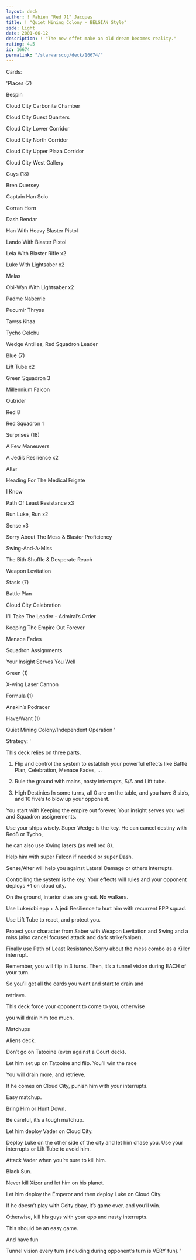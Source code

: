 ```yaml
---
layout: deck
author: ! Fabien "Red 71" Jacques
title: ! "Quiet Mining Colony - BELGIAN Style"
side: Light
date: 2001-06-12
description: ! "The new effet make an old dream becomes reality."
rating: 4.5
id: 16674
permalink: "/starwarsccg/deck/16674/"
---
```

Cards: 

'Places (7)

Bespin

Cloud City Carbonite Chamber

Cloud City Guest Quarters

Cloud City Lower Corridor

Cloud City North Corridor

Cloud City Upper Plaza Corridor

Cloud City West Gallery


Guys (18)

Bren Quersey

Captain Han Solo

Corran Horn

Dash Rendar

Han With Heavy Blaster Pistol

Lando With Blaster Pistol

Leia With Blaster Rifle x2

Luke With Lightsaber x2

Melas

Obi-Wan With Lightsaber x2

Padme Naberrie

Pucumir Thryss

Tawss Khaa

Tycho Celchu

Wedge Antilles, Red Squadron Leader


Blue (7)

Lift Tube x2

Green Squadron 3

Millennium Falcon

Outrider

Red 8

Red Squadron 1


Surprises (18)

A Few Maneuvers

A Jedi’s Resilience x2

Alter

Heading For The Medical Frigate

I Know

Path Of Least Resistance x3

Run Luke, Run x2

Sense x3

Sorry About The Mess & Blaster Proficiency

Swing-And-A-Miss

The Bith Shuffle & Desperate Reach

Weapon Levitation


Stasis (7)

Battle Plan

Cloud City Celebration

I’ll Take The Leader - Admiral’s Order

Keeping The Empire Out Forever

Menace Fades

Squadron Assignments

Your Insight Serves You Well


Green (1)

X-wing Laser Cannon


Formula (1)

Anakin’s Podracer


Have/Want (1)

Quiet Mining Colony/Independent Operation '

Strategy: '

This deck relies on three parts.


1. Flip and control the system to establish your powerful effects like Battle Plan, Celebration, Menace Fades, ...

2. Rule the ground with mains, nasty interrupts, S/A and Lift tube.

3. High Destinies  In some turns, all 0 are on the table, and you have 8 six’s, and 10 five’s to blow up your opponent.


You start with Keeping the empire out forever, Your insight serves you well and Squadron assignements.


Use your ships wisely. Super Wedge is the key. He can cancel destiny with Red8 or Tycho, 

he can also use Xwing lasers  (as well red 8).

Help him with super Falcon if needed or super Dash.

Sense/Alter will help you against Lateral Damage or others interrupts.

Controlling the system is the key. Your effects will rules and your opponent deploys +1 on cloud city.


On the ground, interior sites are great. No walkers.

Use Luke/obi epp + A jedi Resilience to hurt him with recurrent EPP squad.

Use Lift Tube to react, and protect you.

Protect your character from Saber with Weapon Levitation and Swing and a miss (also cancel focused attack and dark strike/sniper).

Finally use Path of Least Resistance/Sorry about the mess combo as a Killer interrupt.



Remember, you will flip in 3 turns. Then, it’s a tunnel vision during EACH of your turn.

So you’ll get all the cards you want and start to drain and

retrieve.


This deck force your opponent to come to you, otherwise

you will drain him too much.


Matchups


Aliens deck.

Don’t go on Tatooine (even against a Court deck).

Let him set up on Tatooine and flip. You’ll win the race 

You will drain more, and retrieve.

If he comes on Cloud City, punish him with your interrupts.

Easy matchup.


Bring Him or Hunt Down.

Be careful, it’s a tough matchup.

Let him deploy Vader on Cloud City. 

Deploy Luke on the other side of the city and let him chase you. Use your interrupts or Lift Tube to avoid him.

Attack Vader when you’re sure to kill him.


Black Sun.

Never kill Xizor and let him on his planet.

Let him deploy the Emperor and then deploy Luke on Cloud City.

If he doesn’t play with Ccity dbay, it’s game over, and you’ll win.

Otherwise, kill his guys with your epp and nasty interrupts.

This should be an easy game.


And have fun 

Tunnel vision every turn (including during opponent’s turn is VERY fun). '
